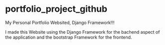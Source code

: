 # portfolio_project_github
My Personal Portfolio Websited, Django Framework!!!

I made this Website using the Django Framework for the bachend aspect of the application
and the bootstrap Framework for the frontend.
